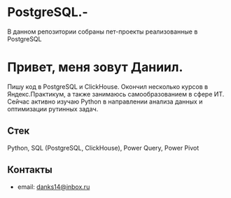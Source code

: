 # PostgreSQL.-
В данном репозитории собраны пет-проекты реализованные в PostgreSQL

# Привет, меня зовут Даниил.
Пишу код в PostgreSQL и ClickHouse.
Окончил несколько курсов в Яндекс.Практикум, а также занимаюсь самообразованием в сфере ИТ.
Сейчас активно изучаю Python в направлении анализа данных и оптимизации рутинных задач.

## Стек
Python, SQL (PostgreSQL, ClickHouse), Power Query, Power Pivot

## Контакты
- email: danks14@inbox.ru

